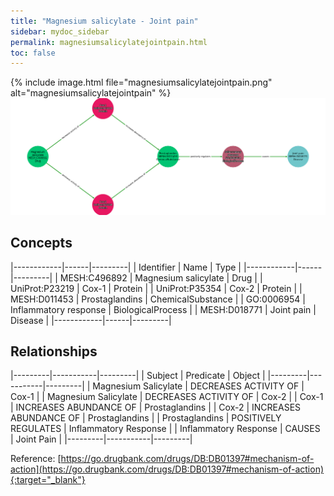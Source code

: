 ```yaml
---
title: "Magnesium salicylate - Joint pain"
sidebar: mydoc_sidebar
permalink: magnesiumsalicylatejointpain.html
toc: false 
---
```


{% include image.html file="magnesiumsalicylatejointpain.png" alt="magnesiumsalicylatejointpain" %}![Path Visualization](/images/magnesiumsalicylatejointpain.png)

## Concepts

|------------|------|---------|
| Identifier | Name | Type    |
|------------|------|---------|
| MESH:C496892 | Magnesium salicylate | Drug |
| UniProt:P23219 | Cox-1 | Protein |
| UniProt:P35354 | Cox-2 | Protein |
| MESH:D011453 | Prostaglandins | ChemicalSubstance |
| GO:0006954 | Inflammatory response | BiologicalProcess |
| MESH:D018771 | Joint pain | Disease |
|------------|------|---------|

## Relationships

|---------|-----------|---------|
| Subject | Predicate | Object  |
|---------|-----------|---------|
| Magnesium Salicylate | DECREASES ACTIVITY OF | Cox-1 |
| Magnesium Salicylate | DECREASES ACTIVITY OF | Cox-2 |
| Cox-1 | INCREASES ABUNDANCE OF | Prostaglandins |
| Cox-2 | INCREASES ABUNDANCE OF | Prostaglandins |
| Prostaglandins | POSITIVELY REGULATES | Inflammatory Response |
| Inflammatory Response | CAUSES | Joint Pain |
|---------|-----------|---------|

Reference: [https://go.drugbank.com/drugs/DB:DB01397#mechanism-of-action](https://go.drugbank.com/drugs/DB:DB01397#mechanism-of-action){:target="_blank"}